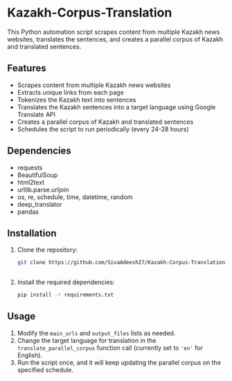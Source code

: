 # Kazakh-Corpus-Translation

This Python automation script scrapes content from multiple Kazakh news websites, translates the sentences, and creates a parallel corpus of Kazakh and translated sentences.

## Features

- Scrapes content from multiple Kazakh news websites
- Extracts unique links from each page
- Tokenizes the Kazakh text into sentences
- Translates the Kazakh sentences into a target language using Google Translate API
- Creates a parallel corpus of Kazakh and translated sentences
- Schedules the script to run periodically (every 24-28 hours)

## Dependencies

- requests
- BeautifulSoup
- html2text
- urllib.parse.urljoin
- os, re, schedule, time, datetime, random
- deep_translator
- pandas

## Installation

1. Clone the repository:
   ```bash
   git clone https://github.com/SivaAdeesh27/Kazakh-Corpus-Translation.git
     
2. Install the required dependencies:
    ```bash
   pip install -r requirements.txt


## Usage

1. Modify the `main_urls` and `output_files` lists as needed.
2. Change the target language for translation in the `translate_parallel_corpus` function call (currently set to `'en'` for English).
3. Run the script once, and it will keep updating the parallel corpus on the specified schedule.

